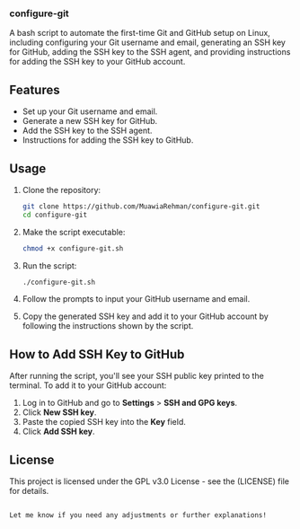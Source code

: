 ### configure-git

A bash script to automate the first-time Git and GitHub setup on Linux, including configuring your Git username and email, generating an SSH key for GitHub, adding the SSH key to the SSH agent, and providing instructions for adding the SSH key to your GitHub account.

## Features
- Set up your Git username and email.
- Generate a new SSH key for GitHub.
- Add the SSH key to the SSH agent.
- Instructions for adding the SSH key to GitHub.

## Usage

1. Clone the repository:
   ```bash
   git clone https://github.com/MuawiaRehman/configure-git.git
   cd configure-git
   ```

2. Make the script executable:
   ```bash
   chmod +x configure-git.sh
   ```

3. Run the script:
   ```bash
   ./configure-git.sh
   ```

4. Follow the prompts to input your GitHub username and email.

5. Copy the generated SSH key and add it to your GitHub account by following the instructions shown by the script.

## How to Add SSH Key to GitHub

After running the script, you'll see your SSH public key printed to the terminal. To add it to your GitHub account:

1. Log in to GitHub and go to **Settings** > **SSH and GPG keys**.
2. Click **New SSH key**.
3. Paste the copied SSH key into the **Key** field.
4. Click **Add SSH key**.

## License

This project is licensed under the GPL v3.0 License - see the (LICENSE) file for details.
```

Let me know if you need any adjustments or further explanations!

